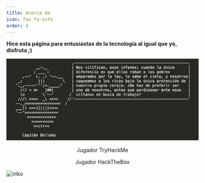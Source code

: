 ```yaml
---
title: Acerca de
icon: fas fa-info
order: 4
---
```



**Hice esta página para entusiastas de la tecnología al igual que yo, disfruta ;)**

![capi](/assets/img/sample/capi.jpg)



<p style="text-align: center;">Jugador TryHackMe</p>


<div style="width:100%;text-align:center;">

 <script src="https://tryhackme.com/badge/102845"></script>

</div>






<p style="text-align: center;">Jugador HackTheBox</p>



![niko](https://www.hackthebox.com/badge/image/49961)





